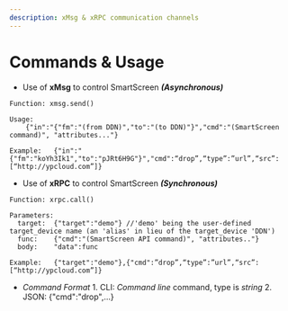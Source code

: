 ```yaml
---
description: xMsg & xRPC communication channels
---
```


# Commands & Usage

* Use of **xMsg** to control SmartScreen _**\(Asynchronous\)**_

```text
Function: xmsg.send()

Usage:
    {"in":"{"fm":"(from DDN)","to":"(to DDN)"}","cmd":"(SmartScreen command)", "attributes..."}

Example:   {"in":"{"fm":"koYh3Ik1","to":"pJRt6H9G"}","cmd":“drop”,“type”:”url”,“src”:[“http://ypcloud.com”]}
```

* Use of **xRPC** to control SmartScreen _**\(Synchronous\)**_

```text
Function: xrpc.call()

Parameters:
  target:  {"target":"demo"} //'demo' being the user-defined target_device name (an 'alias' in lieu of the target_device 'DDN')
  func:    {"cmd":"(SmartScreen API command)", "attributes.."}
  body:    "data":func

Example:   {"target":"demo"},{"cmd":”drop”,“type”:”url”,“src”:[“http://ypcloud.com”]}
```

* _Command Format_ 1. CLI: _Command line_ command, type is _string_ 2. JSON: {"cmd":"drop",…}

